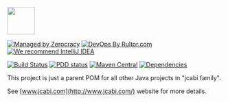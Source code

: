 <img src="http://img.jcabi.com/logo-square.png" width="64px" height="64px" />

[![Managed by Zerocracy](http://www.zerocracy.com/badge.svg)](http://www.zerocracy.com)
[![DevOps By Rultor.com](http://www.rultor.com/b/jcabi/jcabi)](http://www.rultor.com/p/jcabi/jcabi)
[![We recommend IntelliJ IDEA](http://img.teamed.io/intellij-idea-recommend.svg)](https://www.jetbrains.com/idea/)

[![Build Status](https://travis-ci.org/jcabi/jcabi.svg?branch=master)](https://travis-ci.org/jcabi/jcabi)
[![PDD status](http://www.0pdd.com/svg?name=jcabi/jcabi)](http://www.0pdd.com/p?name=jcabi/jcabi)
[![Maven Central](https://maven-badges.herokuapp.com/maven-central/com.jcabi/jcabi/badge.svg)](https://maven-badges.herokuapp.com/maven-central/com.jcabi/jcabi)
[![Dependencies](https://www.versioneye.com/user/projects/561aa030a193340f280010b2/badge.svg?style=flat)](https://www.versioneye.com/user/projects/561aa030a193340f280010b2)

This project is just a parent POM for all other
Java projects in "jcabi family".

See [www.jcabi.com](http://www.jcabi.com/) website for more details.

